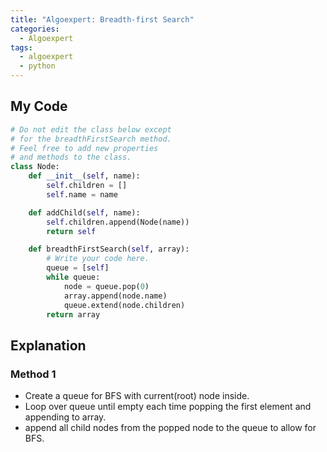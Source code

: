 ```yaml
---
title: "Algoexpert: Breadth-first Search"
categories:
  - Algoexpert
tags:
  - algoexpert
  - python
---
```

## My Code

```python
# Do not edit the class below except
# for the breadthFirstSearch method.
# Feel free to add new properties
# and methods to the class.
class Node:
    def __init__(self, name):
        self.children = []
        self.name = name

    def addChild(self, name):
        self.children.append(Node(name))
        return self

    def breadthFirstSearch(self, array):
        # Write your code here.
		queue = [self]
		while queue:
			node = queue.pop(0)
			array.append(node.name)
			queue.extend(node.children)
		return array
```

## Explanation

### Method 1
* Create a queue for BFS with current(root) node inside.
* Loop over queue until empty each time popping the first element and appending to array.
* append all child nodes from the popped node to the queue to allow for BFS.
